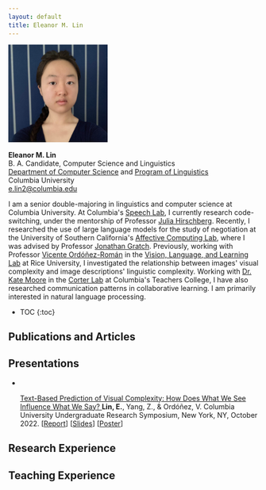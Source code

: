 ```yaml
---
layout: default
title: Eleanor M. Lin
---
```

<link rel="stylesheet" href="css/bootstrap.min.css">
<link rel="stylesheet" type="text/css" href="css/style.css">
<img src="images/IMG_0382.JPG" width="200"/>

**Eleanor M. Lin**  
B. A. Candidate, Computer Science and Linguistics  
[Department of Computer Science](https://www.cs.columbia.edu/) and [Program of Linguistics](https://slavic.columbia.edu/content/linguistics)  
Columbia University  
e.lin2@columbia.edu

I am a senior double-majoring in linguistics and computer science at Columbia University. At Columbia's [Speech Lab](http://www.cs.columbia.edu/speech/index.cgi), I currently research code-switching, under the mentorship of Professor [Julia Hirschberg](http://www.cs.columbia.edu/~julia/). Recently, I researched the use of large language models for the study of negotiation at the University of Southern California's [Affective Computing Lab](https://emotions.ict.usc.edu/), where I was advised by Professor [Jonathan Gratch](https://people.ict.usc.edu/~gratch/). Previously, working with Professor [Vicente Ordóñez-Román](https://www.cs.rice.edu/~vo9/) in the [Vision, Language, and Learning Lab](https://vislang.ai/) at Rice University, I investigated the relationship between images' visual complexity and image descriptions' linguistic complexity. Working with [Dr. Kate Moore](https://www.linkedin.com/in/kate-moore-644aab9) in the [Corter Lab](https://www.tc.columbia.edu/faculty/jec34/) at Columbia's Teachers College, I have also researched communication patterns in collaborative learning. I am primarily interested in natural language processing.

* TOC
{:toc}

## Publications and Articles

## Presentations
<div class="blog-post subtext p-2">
					<ul class="list-unstyled">
					<li class="media">
						<img class="mr-3 img-thumbnail" src="images/viscomplex.pdf" width="100" alt="">
						<div class="media-body">
						<p class="my-auto">
						<a class="blue_link" href="https://emlinking.github.io">
							Text-Based Prediction of Visual Complexity: How Does What We See Influence What We Say?
						</a> 
						<span class="pub_authors d-lg-block">
							<b>Lin, E.</b>, Yang, Z., & Ordóñez, V.
						</span>
						<span class="pub_info d-inline">
							Columbia University Undergraduate Research Symposium, New York, NY, October 2022. 
						</span>
						[<a href="files/dreu_report.pdf">Report</a>] 
						[<a href="files/defense_slides.pdf">Slides</a>] 
						[<a href="files/dreu_poster.pdf">Poster</a>] 
						</p>
						</div>
					</li>
					</ul>
</div><!-- /.blog-post -->

## Research Experience

## Teaching Experience

